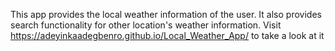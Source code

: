 This app provides the local weather information of the user. It also provides search functionality for other location's weather information.
Visit https://adeyinkaadegbenro.github.io/Local_Weather_App/ to take a look at it